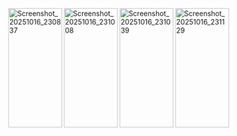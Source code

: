 <img width="108" height="240" alt="Screenshot_20251016_230837" src="https://github.com/user-attachments/assets/8558b3b1-a36d-4096-a0af-5b6442760071" />
<img width="108" height="240" alt="Screenshot_20251016_231008" src="https://github.com/user-attachments/assets/79c540c3-92e6-4b7e-b234-2470cc5cd7e3" />
<img width="108" height="240" alt="Screenshot_20251016_231039" src="https://github.com/user-attachments/assets/535f126b-f4cf-4e57-88a5-773de4568e3e" />
<img width="108" height="240" alt="Screenshot_20251016_231129" src="https://github.com/user-attachments/assets/861d15df-a5c1-48d9-887d-4fc86b88c086" />
